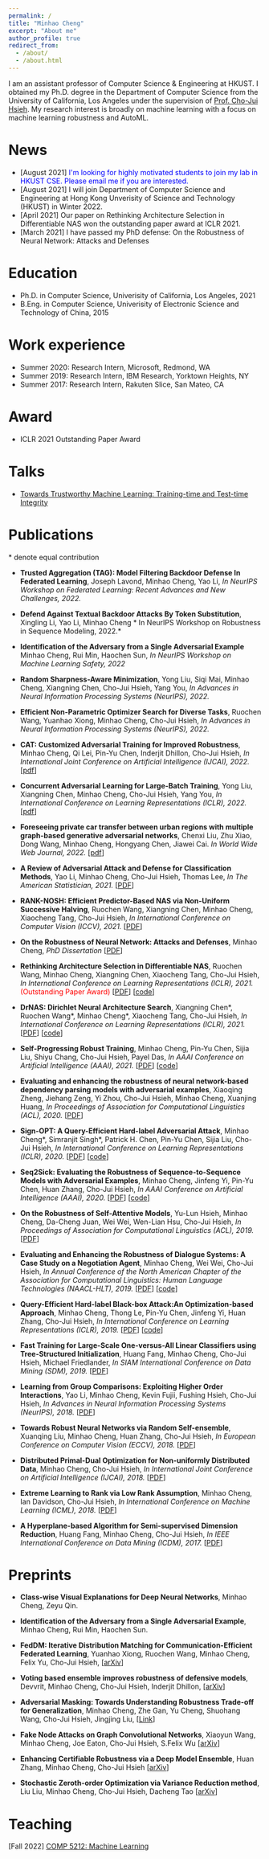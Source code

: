 ```yaml
---
permalink: /
title: "Minhao Cheng"
excerpt: "About me"
author_profile: true
redirect_from: 
  - /about/
  - /about.html
---
```


I am an assistant professor of Computer Science & Engineering at HKUST. I obtained my Ph.D. degree in the Department of Computer Science from the University of California, Los Angeles under the supervision of [Prof. Cho-Jui Hsieh](http://web.cs.ucla.edu/~chohsieh/). My research interest is broadly on machine learning with a focus on machine learning robustness and AutoML.

News
=====
* [August 2021] <span style="color:blue"> I'm looking for highly motivated students to join my lab in HKUST CSE. Please email me if you are interested. </span>
* [August 2021] I will join Department of Computer Science and Engineering at Hong Kong Unverisity of Science and Technology (HKUST) in Winter 2022.
* [April 2021] Our paper on Rethinking Architecture Selection in Differentiable NAS won the outstanding paper award at ICLR 2021.
* [March 2021] I have passed my PhD defense: On the Robustness of Neural Network: Attacks and Defenses

Education
======
* Ph.D. in Computer Science, Univerisity of California, Los Angeles, 2021
* B.Eng. in Computer Science, Univerisity of Electronic Science and Technology of China, 2015


Work experience
======
* Summer 2020: Research Intern, Microsoft, Redmond, WA
* Summer 2019: Research Intern, IBM Research, Yorktown Heights, NY
* Summer 2017: Research Intern, Rakuten Slice, San Mateo, CA


Award
======
* ICLR 2021 Outstanding Paper Award

Talks
======
* [Towards Trustworthy Machine Learning: Training-time and Test-time Integrity](https://cse.hkust.edu.hk/~minhaocheng/files/CS_seminar.pdf)

Publications
======
<!-- [→ Full list](/projects/) -->
\* denote equal contribution
* **Trusted Aggregation (TAG): Model Filtering Backdoor Defense In Federated Learning**, Joseph Lavond, Minhao Cheng, Yao Li, *In NeurIPS Workshop on Federated Learning: Recent Advances and New Challenges, 2022.*

* **Defend Against Textual Backdoor Attacks By Token Substitution**,
Xingling Li, Yao Li, Minhao Cheng * In NeurIPS Workshop on Robustness in Sequence Modeling, 2022.*

* **Identification of the Adversary from a Single Adversarial Example** Minhao Cheng, Rui Min, Haochen Sun, *In NeurIPS Workshop on Machine Learning Safety, 2022*

* **Random Sharpness-Aware Minimization**, Yong Liu, Siqi Mai, Minhao Cheng, Xiangning Chen, Cho-Jui Hsieh, Yang You, *In Advances in Neural Information Processing Systems (NeurIPS), 2022.* 

* **Efficient Non-Parametric Optimizer Search for Diverse Tasks**, Ruochen Wang, Yuanhao Xiong, Minhao Cheng, Cho-Jui Hsieh, *In Advances in Neural Information Processing Systems (NeurIPS), 2022.* 

* **CAT: Customized Adversarial Training for Improved Robustness**, Minhao Cheng, Qi Lei, Pin-Yu Chen, Inderjit Dhillon, Cho-Jui Hsieh, *In International Joint Conference on Artificial Intelligence (IJCAI), 2022.* [[pdf](https://arxiv.org/pdf/2002.06789)]

* **Concurrent Adversarial Learning for Large-Batch Training**, Yong Liu, Xiangning Chen, Minhao Cheng, Cho-Jui Hsieh, Yang You, *In International Conference on Learning Representations (ICLR), 2022.* [[pdf](https://openreview.net/pdf?id=rw1mZl_ss3L)]

* **Foreseeing private car transfer between urban regions with multiple graph-based generative adversarial networks**, Chenxi Liu, Zhu Xiao, Dong Wang, Minhao Cheng, Hongyang Chen, Jiawei Cai. *In World Wide Web Journal, 2022.* [[pdf](https://link.springer.com/article/10.1007/s11280-021-00995-z)] 

* **A Review of Adversarial Attack and Defense for Classification Methods**, Yao Li, Minhao Cheng, Cho-Jui Hsieh, Thomas Lee, *In The American Statistician, 2021.* [[PDF](https://www.tandfonline.com/doi/abs/10.1080/00031305.2021.2006781?journalCode=utas20)]

* **RANK-NOSH: Efficient Predictor-Based NAS via Non-Uniform Successive Halving**, Ruochen Wang, Xiangning Chen, Minhao Cheng, Xiaocheng Tang, Cho-Jui Hsieh, *In International Conference on Computer Vision (ICCV), 2021.* [[PDF](https://arxiv.org/pdf/2108.08019.pdf)]

* **On the Robustness of Neural Network: Attacks and Defenses**, Minhao Cheng, *PhD Dissertation* [[PDF](https://escholarship.org/uc/item/3k2780bg)]

* **Rethinking Architecture Selection in Differentiable NAS**, Ruochen Wang, Minhao Cheng, Xiangning Chen, Xiaocheng Tang, Cho-Jui Hsieh, *In International Conference on Learning Representations (ICLR), 2021.* <span style="color:red">(Outstanding Paper Award)</span> [[PDF](https://openreview.net/pdf?id=PKubaeJkw3)] [[code](https://github.com/ruocwang/darts-pt)]

* **DrNAS: Dirichlet Neural Architecture Search**, Xiangning Chen\*, Ruochen Wang\*, Minhao Cheng\*, Xiaocheng Tang, Cho-Jui Hsieh, *In International Conference on Learning Representations (ICLR), 2021.* [[PDF](https://openreview.net/forum?id=9FWas6YbmB3)] [[code](https://github.com/xiangning-chen/DrNAS)]

* **Self-Progressing Robust Training**, Minhao Cheng, Pin-Yu Chen, Sijia Liu, Shiyu Chang, Cho-Jui Hsieh, Payel Das, *In AAAI Conference on Artificial Intelligence (AAAI), 2021.* [[PDF](https://arxiv.org/pdf/2012.11769.pdf)] [[code](https://github.com/IBM/SPROUT)]

* **Evaluating and enhancing the robustness of neural network-based dependency parsing models with adversarial examples**, Xiaoqing Zheng, Jiehang Zeng, Yi Zhou, Cho-Jui Hsieh, Minhao Cheng, Xuanjing Huang, *In Proceedings of Association for Computational Linguistics (ACL), 2020.* [[PDF](https://www.aclweb.org/anthology/2020.acl-main.590.pdf)]

* **Sign-OPT: A Query-Efficient Hard-label Adversarial Attack**, Minhao Cheng\*, Simranjit Singh\*, Patrick H. Chen, Pin-Yu Chen, Sijia Liu, Cho-Jui Hsieh, *In International Conference on Learning Representations (ICLR), 2020.* [[PDF](https://openreview.net/pdf?id=SklTQCNtvS)] [[code](https://github.com/cmhcbb/attackbox)]

* **Seq2Sick: Evaluating the Robustness of Sequence-to-Sequence Models with Adversarial Examples**, Minhao Cheng, Jinfeng Yi, Pin-Yu Chen, Huan Zhang, Cho-Jui Hsieh, *In AAAI Conference on Artificial Intelligence (AAAI), 2020.* [[PDF](https://arxiv.org/pdf/1803.01128.pdf)] [[code](https://github.com/cmhcbb/Robustness_seq2seq)]

* **On the Robustness of Self-Attentive Models**, Yu-Lun Hsieh, Minhao Cheng, Da-Cheng Juan, Wei Wei, Wen-Lian Hsu, Cho-Jui Hsieh, *In Proceedings of Association for Computational Linguistics (ACL), 2019.* [[PDF](https://www.aclweb.org/anthology/P19-1147.pdf)]

* **Evaluating and Enhancing the Robustness of Dialogue Systems: A Case Study on a Negotiation Agent**, Minhao Cheng, Wei Wei, Cho-Jui Hsieh, *In Annual Conference of the North American Chapter of the Association for Computational Linguistics: Human Language Technologies (NAACL-HLT), 2019.* [[PDF](https://www.aclweb.org/anthology/N19-1336.pdf)] [[code](https://github.com/cmhcbb/Robustness-of-Dialogue-systems)]

* **Query-Efficient Hard-label Black-box Attack:An Optimization-based Approach**, Minhao Cheng, Thong Le, Pin-Yu Chen, Jinfeng Yi, Huan Zhang, Cho-Jui Hsieh, *In International Conference on Learning Representations (ICLR), 2019.* [[PDF](https://openreview.net/pdf?id=rJlk6iRqKX)] [[code](https://github.com/cmhcbb/attackbox)]

* **Fast Training for Large-Scale One-versus-All Linear Classifiers using Tree-Structured Initialization**, Huang Fang, Minhao Cheng, Cho-Jui Hsieh, Michael Friedlander, *In SIAM International Conference on Data Mining (SDM), 2019.* [[PDF](https://epubs.siam.org/doi/pdf/10.1137/1.9781611975673.32)]

* **Learning from Group Comparisons: Exploiting Higher Order Interactions**, Yao Li, Minhao Cheng, Kevin Fujii, Fushing Hsieh, Cho-Jui Hsieh, *In Advances in Neural Information Processing Systems (NeurIPS), 2018.* [[PDF](https://proceedings.neurips.cc/paper/2018/file/8208974663db80265e9bfe7b222dcb18-Paper.pdf)] 

* **Towards Robust Neural Networks via Random Self-ensemble**, Xuanqing Liu, Minhao Cheng, Huan Zhang, Cho-Jui Hsieh, *In European Conference on Computer Vision (ECCV), 2018.* [[PDF](https://openaccess.thecvf.com/content_ECCV_2018/papers/Xuanqing_Liu_Towards_Robust_Neural_ECCV_2018_paper.pdf)]

* **Distributed Primal-Dual Optimization for Non-uniformly Distributed Data**, Minhao Cheng, Cho-Jui Hsieh, *In International Joint Conference on Artificial Intelligence (IJCAI), 2018.* [[PDF](https://www.ijcai.org/Proceedings/2018/0280.pdf)]

* **Extreme Learning to Rank via Low Rank Assumption**, Minhao Cheng, Ian Davidson, Cho-Jui Hsieh, *In International Conference on Machine Learning (ICML), 2018.* [[PDF](http://proceedings.mlr.press/v80/cheng18a/cheng18a.pdf)]

* **A Hyperplane-based Algorithm for Semi-supervised Dimension Reduction**, Huang Fang, Minhao Cheng, Cho-Jui Hsieh, *In IEEE International Conference on Data Mining (ICDM), 2017.* [[PDF](https://ieeexplore.ieee.org/document/8215482)]

Preprints
======
* **Class-wise Visual Explanations for Deep Neural Networks**,
Minhao Cheng, Zeyu Qin.

* **Identification of the Adversary from a Single Adversarial Example**, Minhao Cheng, Rui Min, Haochen Sun. 

* **FedDM: Iterative Distribution Matching for Communication-Efficient Federated Learning**, Yuanhao Xiong, Ruochen Wang, Minhao Cheng, Felix Yu, Cho-Jui Hsieh, [[arXiv](https://arxiv.org/abs/2011.14031)]

* **Voting based ensemble improves robustness of defensive models**, Devvrit, Minhao Cheng, Cho-Jui Hsieh, Inderjit Dhillon, [[arXiv](https://arxiv.org/abs/2011.14031)]

* **Adversarial Masking: Towards Understanding Robustness Trade-off for Generalization**, Minhao Cheng, Zhe Gan, Yu Cheng, Shuohang Wang, Cho-Jui Hsieh, Jingjing Liu, [[Link](https://openreview.net/pdf?id=LNtTXJ9XXr)]

* **Fake Node Attacks on Graph Convolutional Networks**, Xiaoyun Wang, Minhao Cheng, Joe Eaton, Cho-Jui Hsieh, S.Felix Wu [[arXiv](https://arxiv.org/pdf/1810.10751)]

* **Enhancing Certifiable Robustness via a Deep Model Ensemble**, Huan Zhang, Minhao Cheng, Cho-Jui Hsieh [[arXiv](https://arxiv.org/pdf/1910.14655.pdf)]

* **Stochastic Zeroth-order Optimization via Variance Reduction method**, Liu Liu, Minhao Cheng, Cho-Jui Hsieh, Dacheng Tao [[arXiv](https://arxiv.org/pdf/1805.11811.pdf)]

Teaching
======
<!-- [Spring 2022] -->
<!-- [Fall 2022] [COMP 5212: Machine Learning]({{ site.url }}/teaching/comp5212f22.html) -->
[Fall 2022] [COMP 5212: Machine Learning](https://cse.hkust.edu.hk/~minhaocheng//teaching/comp5212f22.html)